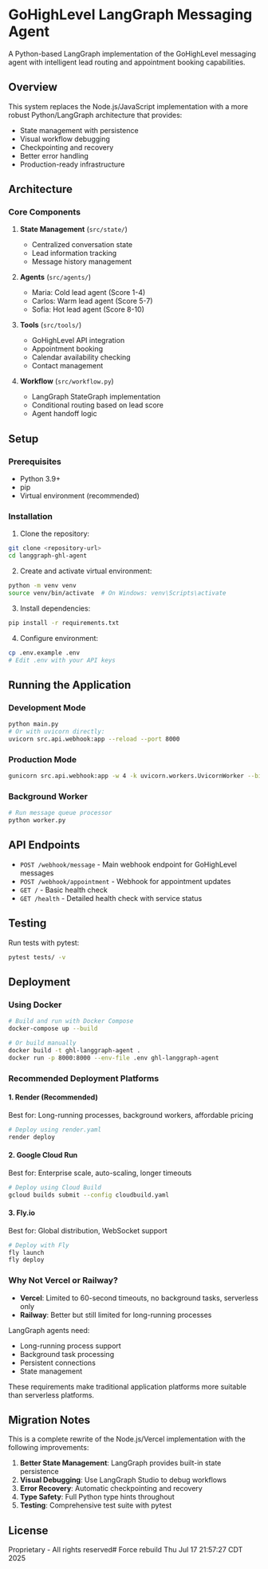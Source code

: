# GoHighLevel LangGraph Messaging Agent

A Python-based LangGraph implementation of the GoHighLevel messaging agent with intelligent lead routing and appointment booking capabilities.

## Overview

This system replaces the Node.js/JavaScript implementation with a more robust Python/LangGraph architecture that provides:

- State management with persistence
- Visual workflow debugging
- Checkpointing and recovery
- Better error handling
- Production-ready infrastructure

## Architecture

### Core Components

1. **State Management** (`src/state/`)
   - Centralized conversation state
   - Lead information tracking
   - Message history management

2. **Agents** (`src/agents/`)
   - Maria: Cold lead agent (Score 1-4)
   - Carlos: Warm lead agent (Score 5-7)
   - Sofia: Hot lead agent (Score 8-10)

3. **Tools** (`src/tools/`)
   - GoHighLevel API integration
   - Appointment booking
   - Calendar availability checking
   - Contact management

4. **Workflow** (`src/workflow.py`)
   - LangGraph StateGraph implementation
   - Conditional routing based on lead score
   - Agent handoff logic

## Setup

### Prerequisites

- Python 3.9+
- pip
- Virtual environment (recommended)

### Installation

1. Clone the repository:
```bash
git clone <repository-url>
cd langgraph-ghl-agent
```

2. Create and activate virtual environment:
```bash
python -m venv venv
source venv/bin/activate  # On Windows: venv\Scripts\activate
```

3. Install dependencies:
```bash
pip install -r requirements.txt
```

4. Configure environment:
```bash
cp .env.example .env
# Edit .env with your API keys
```

## Running the Application

### Development Mode
```bash
python main.py
# Or with uvicorn directly:
uvicorn src.api.webhook:app --reload --port 8000
```

### Production Mode
```bash
gunicorn src.api.webhook:app -w 4 -k uvicorn.workers.UvicornWorker --bind 0.0.0.0:8000
```

### Background Worker
```bash
# Run message queue processor
python worker.py
```

## API Endpoints

- `POST /webhook/message` - Main webhook endpoint for GoHighLevel messages
- `POST /webhook/appointment` - Webhook for appointment updates
- `GET /` - Basic health check
- `GET /health` - Detailed health check with service status

## Testing

Run tests with pytest:
```bash
pytest tests/ -v
```

## Deployment

### Using Docker

```bash
# Build and run with Docker Compose
docker-compose up --build

# Or build manually
docker build -t ghl-langgraph-agent .
docker run -p 8000:8000 --env-file .env ghl-langgraph-agent
```

### Recommended Deployment Platforms

#### 1. Render (Recommended)
Best for: Long-running processes, background workers, affordable pricing

```bash
# Deploy using render.yaml
render deploy
```

#### 2. Google Cloud Run
Best for: Enterprise scale, auto-scaling, longer timeouts

```bash
# Deploy using Cloud Build
gcloud builds submit --config cloudbuild.yaml
```

#### 3. Fly.io
Best for: Global distribution, WebSocket support

```bash
# Deploy with Fly
fly launch
fly deploy
```

### Why Not Vercel or Railway?

- **Vercel**: Limited to 60-second timeouts, no background tasks, serverless only
- **Railway**: Better but still limited for long-running processes

LangGraph agents need:
- Long-running process support
- Background task processing
- Persistent connections
- State management

These requirements make traditional application platforms more suitable than serverless platforms.

## Migration Notes

This is a complete rewrite of the Node.js/Vercel implementation with the following improvements:

1. **Better State Management**: LangGraph provides built-in state persistence
2. **Visual Debugging**: Use LangGraph Studio to debug workflows
3. **Error Recovery**: Automatic checkpointing and recovery
4. **Type Safety**: Full Python type hints throughout
5. **Testing**: Comprehensive test suite with pytest

## License

Proprietary - All rights reserved# Force rebuild Thu Jul 17 21:57:27 CDT 2025
